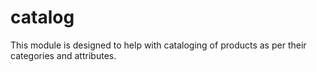 # catalog

This module is designed to help with cataloging of products as per their categories and attributes.
